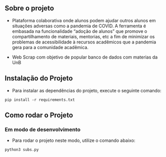 
## Sobre o projeto

- Plataforma colaborativa onde alunos podem ajudar outros alunos em situações
adversas como a pandemia de COVID. A ferramenta é embasada na
funcionalidade “adoção de alunos” que promove o compartilhamento de
materiais, mentorias, etc a fim de minimizar os problemas de acessibilidade à
recursos acadêmicos que a pandemia gera para a comunidade acadêmica.

- Web Scrap com objetivo de popular banco de dados com materias da UnB

## Instalação do Projeto

- Para instalar as dependências do projeto, execute o seguinte comando:

```
pip install -r requirements.txt
```

## Como rodar o Projeto

### Em modo de desenvolvimento

- Para rodar o projeto neste modo, utilize o comando abaixo:

```
python3 subs.py
```
